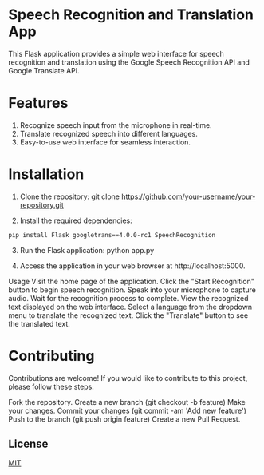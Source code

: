 # Speech Recognition and Translation App
This Flask application provides a simple web interface for speech recognition and translation using the Google Speech Recognition API and Google Translate API.
# Features
1. Recognize speech input from the microphone in real-time.
2. Translate recognized speech into different languages.
3. Easy-to-use web interface for seamless interaction.
# Installation
1. Clone the repository:
git clone https://github.com/your-username/your-repository.git

2. Install the required dependencies:
```bash
pip install Flask googletrans==4.0.0-rc1 SpeechRecognition
```

3. Run the Flask application:
python app.py

4. Access the application in your web browser at http://localhost:5000.

Usage
Visit the home page of the application.
Click the "Start Recognition" button to begin speech recognition.
Speak into your microphone to capture audio.
Wait for the recognition process to complete.
View the recognized text displayed on the web interface.
Select a language from the dropdown menu to translate the recognized text.
Click the "Translate" button to see the translated text.
# Contributing
Contributions are welcome! If you would like to contribute to this project, please follow these steps:

Fork the repository.
Create a new branch (git checkout -b feature)
Make your changes.
Commit your changes (git commit -am 'Add new feature')
Push to the branch (git push origin feature)
Create a new Pull Request.
## License

[MIT](https://choosealicense.com/licenses/mit/)


